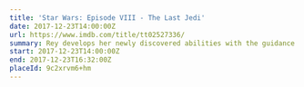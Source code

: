 ```yaml
---
title: 'Star Wars: Episode VIII - The Last Jedi'
date: 2017-12-23T14:00:00Z
url: https://www.imdb.com/title/tt02527336/
summary: Rey develops her newly discovered abilities with the guidance of Luke Skywalker, who is unsettled by the strength of her powers. Meanwhile, the Resistance prepares for battle with the First Order.
start: 2017-12-23T14:00:00Z
end: 2017-12-23T16:32:00Z
placeId: 9c2xrvm6+hm
---
```

